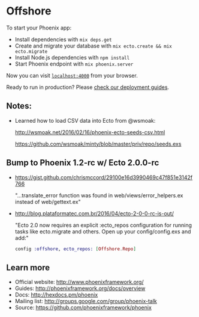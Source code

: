 # Offshore

To start your Phoenix app:

  * Install dependencies with `mix deps.get`
  * Create and migrate your database with `mix ecto.create && mix ecto.migrate`
  * Install Node.js dependencies with `npm install`
  * Start Phoenix endpoint with `mix phoenix.server`

Now you can visit [`localhost:4000`](http://localhost:4000) from your browser.

Ready to run in production? Please [check our deployment guides](http://www.phoenixframework.org/docs/deployment).

## Notes:
  * Learned how to load CSV data into Ecto from @wsmoak:

    http://wsmoak.net/2016/02/16/phoenix-ecto-seeds-csv.html

    https://github.com/wsmoak/minty/blob/master/priv/repo/seeds.exs

## Bump to Phoenix 1.2-rc w/ Ecto 2.0.0-rc
  * https://gist.github.com/chrismccord/29100e16d3990469c47f851e3142f766

    "...translate_error function was found in web/views/error_helpers.ex instead of web/gettext.ex"

  * http://blog.plataformatec.com.br/2016/04/ecto-2-0-0-rc-is-out/

    "Ecto 2.0 now requires an explicit :ecto_repos configuration for running tasks like ecto.migrate and others. Open up your config/config.exs and add:"

    ````elixir
    config :offshore, ecto_repos: [Offshore.Repo]
    ````

## Learn more

  * Official website: http://www.phoenixframework.org/
  * Guides: http://phoenixframework.org/docs/overview
  * Docs: http://hexdocs.pm/phoenix
  * Mailing list: http://groups.google.com/group/phoenix-talk
  * Source: https://github.com/phoenixframework/phoenix
